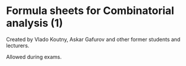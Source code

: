 # Formula sheets for Combinatorial analysis (1)

Created by Vlado Koutny, Askar Gafurov and other former students and lecturers.

Allowed during exams.

